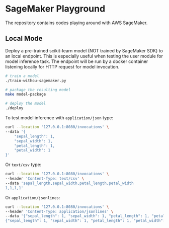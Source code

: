 # SageMaker Playground

The repository contains codes playing around with AWS SageMaker.

## Local Mode

Deploy a pre-trained scikit-learn model (NOT trained by SageMaker SDK) to an local endpoint.
This is especially useful when testing the user module for model inference task.
The endpoint will be run by a docker container listening locally for HTTP request for model invocation.

```bash
# train a model
./train-withou-sagemaker.py

# package the resulting model
make model-package

# deploy the model
./deploy
```

To test model inference with `application/json` type:

```bash
curl --location '127.0.0.1:8080/invocations' \
--data '{
    "sepal_length": 1,
    "sepal_width": 1,
    "petal_length": 1,
    "petal_width": 1
}'
```

Or `text/csv` type:

```bash
curl --location '127.0.0.1:8080/invocations' \
--header 'Content-Type: text/csv' \
--data 'sepal_length,sepal_width,petal_length,petal_width
1,1,1,1'
```

Or `application/jsonlines`:

```bash
curl --location '127.0.0.1:8080/invocations' \
--header 'Content-Type: application/jsonlines' \
--data '{"sepal_length": 1, "sepal_width": 1, "petal_length": 1, "petal_width": 1}
{"sepal_length": 1, "sepal_width": 1, "petal_length": 1, "petal_width": 1}'
```
